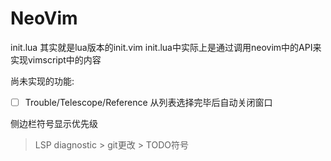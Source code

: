 # NeoVim
 init.lua 其实就是lua版本的init.vim
init.lua中实际上是通过调用neovim中的API来实现vimscript中的内容

尚未实现的功能:
* [ ] Trouble/Telescope/Reference 从列表选择完毕后自动关闭窗口

侧边栏符号显示优先级
> LSP diagnostic > git更改 > TODO符号

